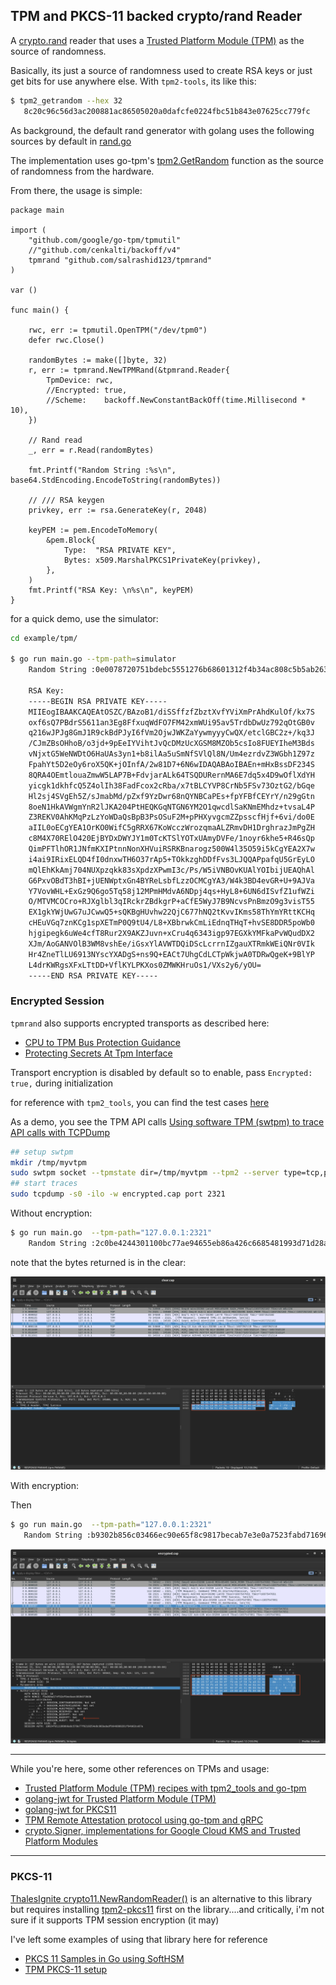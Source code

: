 ## TPM and PKCS-11 backed crypto/rand Reader   

A [crypto.rand](https://pkg.go.dev/crypto/rand) reader that uses a [Trusted Platform Module (TPM)](https://en.wikipedia.org/wiki/Trusted_Platform_Module) as the source of randomness.

Basically, its just a source of randomness used to create RSA keys or just get bits for use anywhere else.  With `tpm2-tools`, its like this:

```bash
$ tpm2_getrandom --hex 32 
   8c20c96c56d3ac200881ac86505020a0dafcfe0224fbc51b843e07625cc779fc
```

As background, the default rand generator with golang uses the following sources by default in [rand.go](https://go.dev/src/crypto/rand/rand.go)


The implementation uses go-tpm's [tpm2.GetRandom](https://pkg.go.dev/github.com/google/go-tpm/tpm2#GetRandom) function as the source of randomness from the hardware.


From there, the usage is simple:

```golang
package main

import (
	"github.com/google/go-tpm/tpmutil"
	//"github.com/cenkalti/backoff/v4"
	tpmrand "github.com/salrashid123/tpmrand"
)

var ()

func main() {

	rwc, err := tpmutil.OpenTPM("/dev/tpm0")
	defer rwc.Close()

	randomBytes := make([]byte, 32)
	r, err := tpmrand.NewTPMRand(&tpmrand.Reader{
		TpmDevice: rwc,
		//Encrypted: true,
		//Scheme:    backoff.NewConstantBackOff(time.Millisecond * 10),
	})

	// Rand read
	_, err = r.Read(randomBytes)

	fmt.Printf("Random String :%s\n", base64.StdEncoding.EncodeToString(randomBytes))

	// /// RSA keygen
	privkey, err := rsa.GenerateKey(r, 2048)

	keyPEM := pem.EncodeToMemory(
		&pem.Block{
			Type:  "RSA PRIVATE KEY",
			Bytes: x509.MarshalPKCS1PrivateKey(privkey),
		},
	)
	fmt.Printf("RSA Key: \n%s\n", keyPEM)
}
```

for a quick demo, use the simulator:

```bash
cd example/tpm/

$ go run main.go --tpm-path=simulator
	Random String :0e0078720751bdebc5551276b68601312f4b34ac808c5b5ab263c5a760bc9253

	RSA Key: 
	-----BEGIN RSA PRIVATE KEY-----
	MIIEogIBAAKCAQEAtOSZC/BAzoB1/diSSffzfZbztXvfYViXmPrAhdKulOf/kx7S
	oxf6sQ7PBdrS5611an3Eg8FfxuqWdFO7FM42xmWUi95av5TrdbDwUz792qOtGB0v
	q216wJPJg8GmJ1R9ckBdPJyI6fVm2OjwJWKZaYywmyyyCwQX/etclGBC2z+/kq3J
	/CJmZBsOHhoB/o3jd+9pEeIYVihtJvQcDMzUcXGSM8MZOb5csIo8FUEYIheM3Bds
	vNjxtG5WeNWDtO6HaUAs3yn1+b8ilAa5uSmNfSVlQl8N/Um4ezrdvZ3WGbh1Z97z
	FpahYt5D2eOy6roX5QK+jOInfA/2w81D7+6N6wIDAQABAoIBAEn+mHxBssDF234S
	8QRA4OEmtlouaZmwW5LAP7B+FdvjarALk64TSQDURernMA6E7dq5x4D9wOflXdYH
	yicgk1dkhfcQ5Z4olIh38FadFcox2cRba/x7tBLCYVP8CrNb5FSv73OztG2/bGqe
	Hl2sj4SVgEh5Z/sJmabMd/pZxf9YzDwr68nQYNBCaPEs+fpYFBfCEYrY/n29gGtn
	8oeN1HkAVWgmYnR2lJKA204PtHEQKGqNTGN6YM2O1qwcdlSaKNmEMhdz+tvsaL4P
	Z3REKV0AhKMqPzLzYoWDaQsBpB3PsOSuF2M+pPHXyvgcmZZpsscfHjf+6vi/do0E
	aIIL0oECgYEA1OrKO0WifC5gRRX67KoWcczWrozqmaALZRmvDH1DrghrazJmPgZH
	c8M4X70RElO420EjBYDxDWYJY1m0TcKTSlYOTxUAmyDVFe/1noyr6khe5+R46sQp
	QimPFTlhOR1JNfmKXIPtnnNonXHVuiRSRKBnarogz500W4l35O59i5kCgYEA2X7w
	i4ai9IRixELQD4fI0dnxwTH6O37rAp5+TOkkzghDDfFvs3LJQQAPpafqU5GrEyLO
	mQlEhKkAmj704NUXpzqkk83sXpdzXPwmI3c/Ps/W5iVNBOvKUAlYOIbijUEAQhAl
	G6PxvOBdT3hBI+jUENWptxGn4BYReLsbfLzzOCMCgYA3/W4k3BD4evGR+U+9AJVa
	Y7VovWHL+ExGz9Q6go5Tq58j12MPmHMdvA6NDpj4qs+HyL8+6UN6dISvfZ1ufWZi
	O/MTVMCOCro+RJXglbl3qIRckrZBdkgrP+aCfE5WyJ7B9NcvsPnBmzO9g3visT55
	EX1gkYWjUwG7uJCwwQ5+sQKBgHUvhw22QjC677hNQ2tKvvIKms58ThYmYRttKCHq
	cHEuVGq7znKCg1spXETmP0Q9tU4/L8+XBbrwkCmLiEdnqTHqT+hvSE8DDR5poWb0
	hjgipegk6uWe4cfT8Rur2X9AKZJuvn+xCru4q6343igp97EGXkYMFkaPvWQudDX2
	XJm/AoGANVOlB3WM8vshEe/iGsxYlAVWTDQiDScLcrrnIZgauXTRmkWEiQNr0VIk
	Hr4ZneTlLU6913NYscYXADgS+ns9Q+EACt7UhgCdLCTpWkjwA0TDRwQgeK+9BlYP
	L4drKWRgsXFxLTtDD+VflKYLPKXos0ZMWKHruOs1/VXs2y6/yOU=
	-----END RSA PRIVATE KEY-----

```

### Encrypted Session

`tpmrand` also supports encrypted transports as described here:

- [CPU to TPM Bus Protection Guidance](https://trustedcomputinggroup.org/wp-content/uploads/TCG_CPU_TPM_Bus_Protection_Guidance_Passive_Attack_Mitigation_8May23-3.pdf)
- [Protecting Secrets At Tpm Interface](https://tpm2-software.github.io/2021/02/17/Protecting-secrets-at-TPM-interface.html)

Transport encryption is disabled by default so to enable, pass `Encrypted: true,` during initialization

for reference with `tpm2_tools`, you can find the test cases [here](https://github.com/tpm2-software/tpm2-tools/blob/master/test/integration/tests/getrandom.sh#L35)

As a demo, you see the TPM API calls [Using software TPM (swtpm) to trace API calls with TCPDump](https://github.com/salrashid123/tpm2/tree/master/simulator_swtpm_tcpdump)


```bash
## setup swtpm
mkdir /tmp/myvtpm
sudo swtpm socket --tpmstate dir=/tmp/myvtpm --tpm2 --server type=tcp,port=2321 --ctrl type=tcp,port=2322 --flags not-need-init,startup-clear
## start traces
sudo tcpdump -s0 -ilo -w encrypted.cap port 2321
```


Without encryption:

```bash
$ go run main.go  --tpm-path="127.0.0.1:2321"
    Random String :2c0be4244301100bc77ae94655eb86a426c6685481993d71d28a74355602ec29

```

note that the bytes returned is in the clear:

![example/images/clear.png](example/images/clear.png)


With encryption:

Then 
```bash
$ go run main.go  --tpm-path="127.0.0.1:2321"
   Random String :b9302b856c03466ec90e65f8c9817becab7e3e0a7523fabd7169607b2de55d60
```

![example/images/encrypted.png](example/images/encrypted.png)

---

While you're here, some other references on TPMs and usage:

* [Trusted Platform Module (TPM) recipes with tpm2_tools and go-tpm](https://github.com/salrashid123/tpm2)
* [golang-jwt for Trusted Platform Module (TPM)](https://github.com/salrashid123/golang-jwt-tpm)
* [golang-jwt for PKCS11](https://github.com/salrashid123/golang-jwt-pkcs11)
* [TPM Remote Attestation protocol using go-tpm and gRPC](https://github.com/salrashid123/go_tpm_remote_attestation)
* [crypto.Signer, implementations for Google Cloud KMS and Trusted Platform Modules](https://github.com/salrashid123/signer)

---

### PKCS-11

[ThalesIgnite crypto11.NewRandomReader()](https://pkg.go.dev/github.com/ThalesIgnite/crypto11#Context.NewRandomReader) is an alternative to this library but requires installing [tpm2-pkcs11](https://github.com/tpm2-software/tpm2-pkcs11) first on the library....and critically, i'm not sure if it supports TPM session encryption (it may)

I've left some examples of using that library here for reference

- [PKCS 11 Samples in Go using SoftHSM](https://github.com/salrashid123/go_pkcs11)
- [TPM PKCS-11 setup](https://github.com/salrashid123/golang-jwt-pkcs11#tpm)
